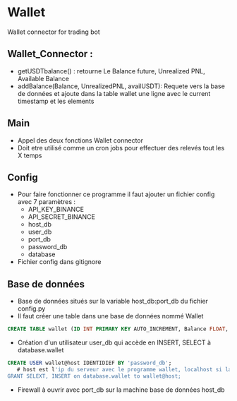 # Wallet
Wallet connector for trading bot


## Wallet_Connector :
  - getUSDTbalance() : retourne Le Balance future, Unrealized PNL, Available Balance
  - addBalance(Balance, UnrealizedPNL, availUSDT): Requete vers la base de données et ajoute dans la table wallet une ligne avec le current timestamp et les elements
 
 
 ## Main 
  - Appel des deux fonctions Wallet connector
  - Doit etre utilisé comme un cron jobs pour effectuer des relevés tout les X temps


## Config
  - Pour faire fonctionner ce programme il faut ajouter un fichier config avec 7 paramètres :
      - API_KEY_BINANCE
      - API_SECRET_BINANCE
      - host_db
      - user_db
      - port_db
      - password_db
      - database
  - Fichier config dans gitignore

## Base de données
  - Base de données situés sur la variable host_db:port_db du fichier config.py
  - Il faut créer une table dans une base de données nommé Wallet
```SQL
CREATE TABLE wallet (ID INT PRIMARY KEY AUTO_INCREMENT, Balance FLOAT, Unrealized_PNL FLOAT, availableUSDT FLOAT, timestamp TIMESTAMP DEFAULT CURRENT_TIMESTAMP);
```
  - Création d'un utilisateur user_db qui accède en INSERT, SELECT à database.wallet 
```SQL
CREATE USER wallet@host IDENTIDIEF BY 'password_db';
   # host est l'ip du serveur avec le programme wallet, localhost si la base de données est situé en local
GRANT SELEXT, INSERT on database.wallet to wallet@host;
```
  - Firewall à ouvrir avec port_db sur la machine base de données host_db

